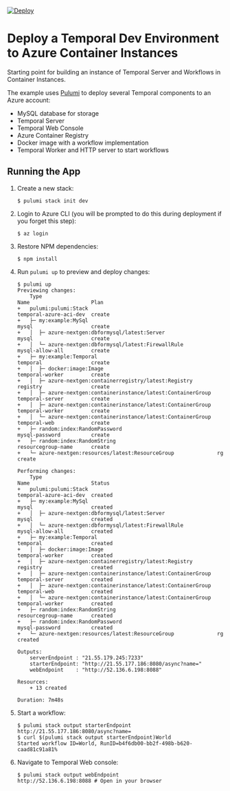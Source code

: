 [![Deploy](https://get.pulumi.com/new/button.svg)](https://app.pulumi.com/new)

# Deploy a Temporal Dev Environment to Azure Container Instances

Starting point for building an instance of Temporal Server and Workflows in Container Instances.

The example uses [Pulumi](https://www.pulumi.com) to deploy several Temporal components to an Azure account:

- MySQL database for storage
- Temporal Server
- Temporal Web Console
- Azure Container Registry
- Docker image with a workflow implementation
- Temporal Worker and HTTP server to start workflows

## Running the App

1.  Create a new stack:

    ```
    $ pulumi stack init dev
    ```

1.  Login to Azure CLI (you will be prompted to do this during deployment if you forget this step):

    ```
    $ az login
    ```

1.  Restore NPM dependencies:

    ```
    $ npm install
    ```

1.  Run `pulumi up` to preview and deploy changes:

    ```
    $ pulumi up
    Previewing changes:
        Type                                                         Name                    Plan       
    +   pulumi:pulumi:Stack                                          temporal-azure-aci-dev  create     
    +   ├─ my:example:MySql                                          mysql                   create   
    +   │  ├─ azure-nextgen:dbformysql/latest:Server                 mysql                   create 
    +   │  └─ azure-nextgen:dbformysql/latest:FirewallRule           mysql-allow-all         create 
    +   ├─ my:example:Temporal                                       temporal                create   
    +   │  ├─ docker:image:Image                                     temporal-worker         create 
    +   │  ├─ azure-nextgen:containerregistry/latest:Registry        registry                create 
    +   │  ├─ azure-nextgen:containerinstance/latest:ContainerGroup  temporal-server         create 
    +   │  ├─ azure-nextgen:containerinstance/latest:ContainerGroup  temporal-worker         create 
    +   │  └─ azure-nextgen:containerinstance/latest:ContainerGroup  temporal-web            create 
    +   ├─ random:index:RandomPassword                               mysql-password          create   
    +   ├─ random:index:RandomString                                 resourcegroup-name      create   
    +   └─ azure-nextgen:resources/latest:ResourceGroup              rg                      create 

    Performing changes:
        Type                                                         Name                    Status      
    +   pulumi:pulumi:Stack                                          temporal-azure-aci-dev  created     
    +   ├─ my:example:MySql                                          mysql                   created  
    +   │  ├─ azure-nextgen:dbformysql/latest:Server                 mysql                   created
    +   │  └─ azure-nextgen:dbformysql/latest:FirewallRule           mysql-allow-all         created
    +   ├─ my:example:Temporal                                       temporal                created  
    +   │  ├─ docker:image:Image                                     temporal-worker         created
    +   │  ├─ azure-nextgen:containerregistry/latest:Registry        registry                created
    +   │  ├─ azure-nextgen:containerinstance/latest:ContainerGroup  temporal-server         created
    +   │  ├─ azure-nextgen:containerinstance/latest:ContainerGroup  temporal-web            created
    +   │  └─ azure-nextgen:containerinstance/latest:ContainerGroup  temporal-worker         created
    +   ├─ random:index:RandomString                                 resourcegroup-name      created  
    +   ├─ random:index:RandomPassword                               mysql-password          created  
    +   └─ azure-nextgen:resources/latest:ResourceGroup              rg                      created  
 
    Outputs:
        serverEndpoint : "21.55.179.245:7233"
        starterEndpoint: "http://21.55.177.186:8080/async?name="
        webEndpoint    : "http://52.136.6.198:8088"

    Resources:
        + 13 created

    Duration: 7m48s
    ```

1.  Start a workflow:

    ```
    $ pulumi stack output starterEndpoint
    http://21.55.177.186:8080/async?name=
    $ curl $(pulumi stack output starterEndpoint)World
    Started workflow ID=World, RunID=b4f6db00-bb2f-498b-b620-caad81c91a81% 
    ```

1. Navigate to Temporal Web console:

    ```
    $ pulumi stack output webEndpoint
    http://52.136.6.198:8088 # Open in your browser
    ```
